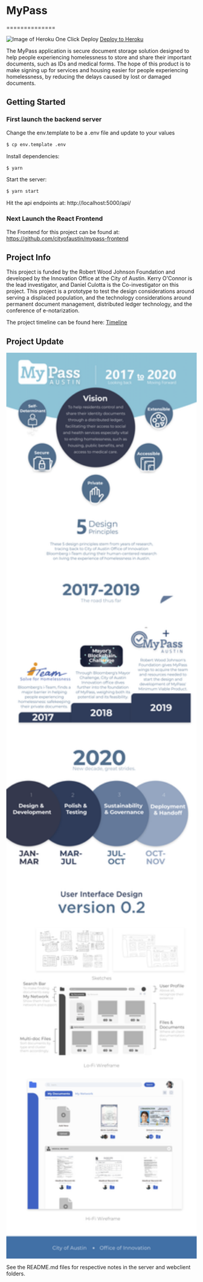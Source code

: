 # MyPass

==============

![Image of Heroku One Click Deploy](https://www.herokucdn.com/deploy/button.svg)
[Deploy to Heroku](https://www.heroku.com/deploy/?template=https://github.com/cityofaustin/mypass/heroku)

The MyPass application is secure document storage solution designed to help people experiencing homelessness to store and share their important documents, such as IDs and medical forms. The hope of this product is to make signing up for services and housing easier for people experiencing homelessness, by reducing the delays caused by lost or damaged documents.

## Getting Started

### First launch the backend server

Change the env.template to be a .env file and update to your values

```bash
$ cp env.template .env
```

Install dependencies:

```bash
$ yarn
```

Start the server:

```bash
$ yarn start
```

Hit the api endpoints at: http://localhost:5000/api/

### Next Launch the React Frontend

The Frontend for this project can be found at: https://github.com/cityofaustin/mypass-frontend

## Project Info

This project is funded by the Robert Wood Johnson Foundation and developed by the Innovation Office at the City of Austin. Kerry O'Connor is the lead investigator, and Daniel Culotta is the Co-investigator on this project. This project is a prototype to test the design considerations around serving a displaced population, and the technology considerations around permanent document management, distributed ledger technology, and the conference of e-notarization.

The project timeline can be found here: [Timeline](https://docs.google.com/spreadsheets/d/1kMICJU_4RQoiki9yyuenM59W-u7ECp5vaF7qTbelfvQ/edit?usp=sharing)

## Project Update

<img src="/docs/MyPassOverview.png" align="middle" width="900" >

See the README.md files for respective notes in the server and webclient folders.
